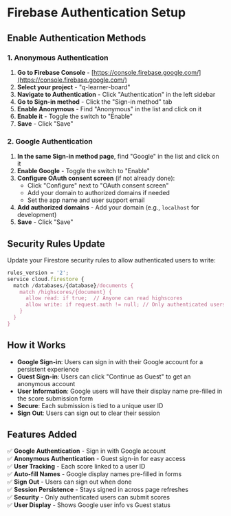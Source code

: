 # Firebase Authentication Setup

## Enable Authentication Methods

### 1. Anonymous Authentication

1. **Go to Firebase Console** - [https://console.firebase.google.com/](https://console.firebase.google.com/)
2. **Select your project** - "q-learner-board"
3. **Navigate to Authentication** - Click "Authentication" in the left sidebar
4. **Go to Sign-in method** - Click the "Sign-in method" tab
5. **Enable Anonymous** - Find "Anonymous" in the list and click on it
6. **Enable it** - Toggle the switch to "Enable"
7. **Save** - Click "Save"

### 2. Google Authentication

1. **In the same Sign-in method page**, find "Google" in the list and click on it
2. **Enable Google** - Toggle the switch to "Enable"
3. **Configure OAuth consent screen** (if not already done):
   - Click "Configure" next to "OAuth consent screen"
   - Add your domain to authorized domains if needed
   - Set the app name and user support email
4. **Add authorized domains** - Add your domain (e.g., `localhost` for development)
5. **Save** - Click "Save"

## Security Rules Update

Update your Firestore security rules to allow authenticated users to write:

```javascript
rules_version = '2';
service cloud.firestore {
  match /databases/{database}/documents {
    match /highscores/{document} {
      allow read: if true;  // Anyone can read highscores
      allow write: if request.auth != null; // Only authenticated users can write
    }
  }
}
```

## How it Works

- **Google Sign-in**: Users can sign in with their Google account for a persistent experience
- **Guest Sign-in**: Users can click "Continue as Guest" to get an anonymous account
- **User Information**: Google users will have their display name pre-filled in the score submission form
- **Secure**: Each submission is tied to a unique user ID
- **Sign Out**: Users can sign out to clear their session

## Features Added

✅ **Google Authentication** - Sign in with Google account  
✅ **Anonymous Authentication** - Guest sign-in for easy access  
✅ **User Tracking** - Each score linked to a user ID  
✅ **Auto-fill Names** - Google display names pre-filled in forms  
✅ **Sign Out** - Users can sign out when done  
✅ **Session Persistence** - Stays signed in across page refreshes  
✅ **Security** - Only authenticated users can submit scores  
✅ **User Display** - Shows Google user info vs Guest status 